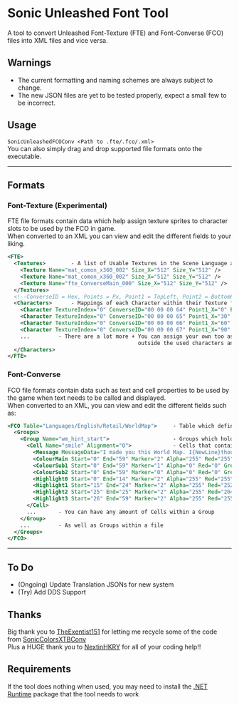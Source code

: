 # Sonic Unleashed Font Tool
A tool to convert Unleashed Font-Texture (FTE) and Font-Converse (FCO) files into XML files and vice versa.

## Warnings
- The current formatting and naming schemes are always subject to change.
- The new JSON files are yet to be tested properly, expect a small few to be incorrect.

## Usage
`SonicUnleashedFCOConv <Path to .fte/.fco/.xml>`\
You can also simply drag and drop supported file formats onto the executable.

***

## Formats
### Font-Texture (Experimental)
FTE file formats contain data which help assign texture sprites to character slots to be used by the FCO in game.\
When converted to an XML you can view and edit the different fields to your liking.
```xml
<FTE>
  <Textures>        - A list of Usable Textures in the Scene Language archive 
    <Texture Name="mat_comon_x360_002" Size_X="512" Size_Y="512" />
    <Texture Name="mat_comon_x360_002" Size_X="512" Size_Y="512" />
    <Texture Name="fte_ConverseMain_000" Size_X="512" Size_Y="512" />
  </Textures>
  <!--ConverseID = Hex, Points = Px, Point1 = TopLeft, Point2 = BottomRight-->
  <Characters>      - Mappings of each Character within their Texture file
    <Character TextureIndex="0" ConverseID="00 00 00 64" Point1_X="0" Point1_Y="0" Point2_X="28" Point2_Y="28" />
    <Character TextureIndex="0" ConverseID="00 00 00 65" Point1_X="30" Point1_Y="0" Point2_X="58" Point2_Y="28" />
    <Character TextureIndex="0" ConverseID="00 00 00 66" Point1_X="60" Point1_Y="0" Point2_X="88" Point2_Y="28" />
    <Character TextureIndex="0" ConverseID="00 00 00 67" Point1_X="90" Point1_Y="0" Point2_X="118" Point2_Y="28" />
    ...         - There are a lot more + You can assign your own too as long as it's
                                         outside the used characters and within the overall character limit
  </Characters>
</FTE>
```

### Font-Converse
FCO file formats contain data such as text and cell properties to be used by the game when text needs to be called and displayed.\
When converted to an XML, you can view and edit the different fields such as:
```xml
<FCO Table="Languages/English/Retail/WorldMap">     - Table which define the Translation Table to be used
  <Groups>
    <Group Name="wm_hint_start">                    - Groups which hold Cells
      <Cell Name="smile" Alignment="0">             - Cells that contain Text Message and Format data
        <Message MessageData="I made you this World Map. I{NewLine}thought it might come in handy." />
        <ColourMain Start="0" End="59" Marker="2" Alpha="255" Red="255" Green="255" Blue="255" />
        <ColourSub1 Start="0" End="59" Marker="1" Alpha="0" Red="0" Green="0" Blue="28" />
        <ColourSub2 Start="0" End="59" Marker="0" Alpha="0" Red="0" Green="0" Blue="1" />
        <Highlight0 Start="0" End="14" Marker="2" Alpha="255" Red="255" Green="255" Blue="255" />
        <Highlight1 Start="15" End="24" Marker="2" Alpha="255" Red="252" Green="243" Blue="5" />
        <Highlight2 Start="25" End="25" Marker="2" Alpha="255" Red="204" Green="255" Blue="204" />
        <Highlight3 Start="26" End="59" Marker="2" Alpha="255" Red="255" Green="255" Blue="255" />
      </Cell>
      ...       - You can have any amount of Cells within a Group
    </Group>
    ...         - As well as Groups within a file
  </Groups>
</FCO>
```

***

## To Do
- (Ongoing) Update Translation JSONs for new system
- (Try) Add DDS Support

## Thanks
Big thank you to [TheExentist151](https://github.com/TheExentist151) for letting me recycle some of the code from [SonicColorsXTBConv](https://github.com/TheExentist151/SonicColorsXTBConv)<br>
Plus a HUGE thank you to [NextinHKRY](https://github.com/NextinMono) for all of your coding help!!

## Requirements
If the tool does nothing when used, you may need to install the [.NET Runtime](https://aka.ms/dotnet-core-applaunch?missing_runtime=true&arch=x64&rid=win10-x64&apphost_version=8.0) package that the tool needs to work
